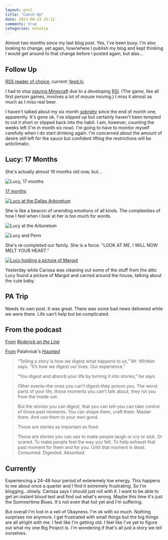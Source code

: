 ```yaml
---
layout: post
title: "Catch Up"
date: 2013-06-23 15:12
comments: true
categories: minutia
---
```


Almost two months since my last blog post. Yes, I've been busy. I'm also looking to change, yet again, how/where I publish my blog and kept thinking I would get around to that change before I posted again, but alas...

## Follow Up

[RSS reader of choice](/2013/03/13/the-rumors-of-google-readers-death-have-not-been-greatly-exaggerated/), current: [feed.ly](http://feedly.com).

I had to stop [playing Minecraft](/2013/04/26/busy-busy-busy-still/) due to a developing [RSI](http://en.wikipedia.org/wiki/Repetitive_strain_injury). (The game, like all first person games, involves a lot of mouse moving.) I miss it almost as much as I miss real beer. 

I haven't talked about my six month [sobriety](/2013/02/17/weeks-ten-and-eleven/) since the end of month one, apparently. It's gone ok. I've slipped up but certainly haven't been tempted to cut it short or slipped back into the habit. I am, however, counting the weeks left (I'm in month six now). I'm going to have to monitor myself carefully when I do start drinking again. I'm concerned about the amount of desire still left for the sauce but confident lifting the restrictions will be anticlimatic. 

## Lucy: 17 Months

She's actually almost 19 months old now, but...

![Lucy, 17 months](http://farm4.staticflickr.com/3832/8893978262_2bb2bd784c_c.jpg)

[17 months](http://carissabyers.blogspot.com/2013/05/lucy-17-months.html)

[![Lucy at the Dallas Arboretum](http://farm3.staticflickr.com/2860/8979523159_1f68c9c690_c.jpg)](http://carissabyers.blogspot.com/2013/06/arboretum-with-lucy.html)

She is like a beacon of unending emotions of all kinds. The complexities of how I feel when I look at her is too much for words.

![Lucy at the Arboretum](http://farm8.staticflickr.com/7414/8980186586_fcdbeab950_c.jpg)

![Lucy and Penn](http://farm3.staticflickr.com/2872/8893952612_dfc67c2df8_c.jpg)

She's re-completed our family. She is a force. "LOOK AT ME. I WILL NOW MELT YOUR HEART."

[![Lucy holding a picture of Margot](http://farm8.staticflickr.com/7437/9110594256_3cee643c5e_o.jpg)](http://www.flickr.com/photos/carissabyers/9110594256/)

Yesterday while Carissa was cleaning out some of the stuff from the attic Lucy found a picture of Margot and carried around the house, talking about the cute baby. 

## PA Trip

Needs its own post. It was great. There was some bad news delivered while we were there. Life can't help but be complicated.

## From the podcast

[From](http://huffduffer.com/johnnycitizen/116961) *[Roderick on the Line](http://www.merlinmann.com/roderick/ep-67-all-of-the-small-beer.html)*

<audio src="http://johnnycitizen.com/podcast/jcp_16.mp3"></audio>

[From](http://huffduffer.com/johnnycitizen/114253) Palahniuk's *[Haunted](http://www.amazon.com/Haunted-A-Novel-Chuck-Palahniuk/dp/1400032822)*

<audio src="http://johnnycitizen.com/podcast/jcp_15.mp3"></audio>

> “Telling a story is how we digest what happens to us,” Mr. Whittier says. “It’s how we digest our lives. Our experience.”

> “You digest and absorb your life by turning it into stories,” he says.

> Other events–the ones you can’t digest–they poison you. The worst parts of your life, those moments you can’t talk about, they rot you from the inside out.

> But the stories you can digest, that you can tell–you can take control of those past moments. You can shape them, craft them. Master them. And use them to your own good.

> Those are stories as important as food.

> Those are stories you can use to make people laugh or cry or sick. Or scared. To make people feel the way you felt. To help exhaust that past moment for them and for you. Until that moment is dead. Consumed. Digested. Absorbed.

## Currently

Experiencing a 24-48 hour period of exteremely low energy. This happens to me about once a quarter and I find it extremely frustrating. So I'm blogging...slowly. Carissa says I should just roll with it. I want to be able to get an instant blood test and find out what's wrong. Maybe this time it's just the Summertime Blues. It's not even that hot yet and I'm suffering. 

But overall I'm lost in a veil of Okayness. I'm ok with so much. Nothing surprises me anymore. I get frustrated with small things but the big things are all alright with me. I feel like I'm getting old. I feel like I've yet to figure out what my one Big Project is. I'm wondering if that's all just a story we tell ourselves.
